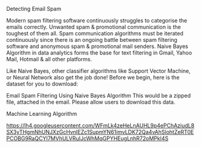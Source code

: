 Detecting Email Spam

Modern spam filtering software continuously struggles to categorise the emails correctly. Unwanted spam & promotional communication is the toughest of them all. Spam communication algorithms must be iterated continuously since there is an ongoing battle between spam filtering software and anonymous spam & promotional mail senders. Naive Bayes Algorithm in data analytics forms the base for text filtering in Gmail, Yahoo Mail, Hotmail & all other platforms.

Like Naive Bayes, other classifier algorithms like Support Vector Machine, or Neural Network also get the job done! Before we begin, here is the dataset for you to download:

Email Spam Filtering Using Naive Bayes Algorithm
This would be a zipped file, attached in the email. Please allow users to download this data.  

Machine Learning Algorithm

https://lh4.googleusercontent.com/WFmLk4zeHeLnAUHL9p4ePChAziudL8SX3yTHgmNhUNJXzGcHvnIEZc1SupmYN61imvLDK72Qa4vAhSlohtZeRT0EPCOBG9RaQCYI7MVhULVRuIJcWhMqGPYHEugLnhR72oMPkl4S
